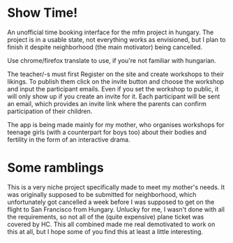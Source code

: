# Show Time!
An unofficial time booking interface for the mfm project in hungary.
The project is in a usable state, not everything works as envisioned, but I plan to finish it despite neighborhood (the main motivator) being cancelled.

Use chrome/firefox translate to use, if you're not familiar with hungarian. 

The teacher/-s must first Register on the site and create workshops to their likings. To publish them click on the invite button and choose the workshop and input the participant emails. Even if you set the workshop to public, it will only show up if you create an invite for it.
Each participant will be sent an email, which provides an invite link where the parents can confirm participation of their children.

The app is being made mainly for my mother, who organises workshops for teenage girls (with a counterpart for boys too) about their bodies and fertility in the form of an interactive drama.

# Some ramblings
This is a very niche project specifically made to meet my mother's needs. It was originally supposed to be submitted for neighborhood, which unfortunately got cancelled a week before I was supposed to get on the flight to San Francisco from Hungary. Unlucky for me, I wasn't done with all the requirements, so not all of the (quite expensive) plane ticket was covered by HC. This all combined made me real demotivated to work on this at all, but I hope some of you find this at least a little interesting.